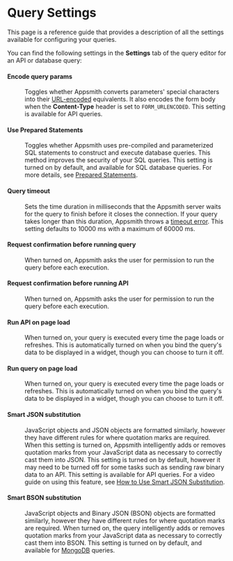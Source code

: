 # Query Settings

This page is a reference guide that provides a description of all the settings available for configuring your queries.

You can find the following settings in the **Settings** tab of the query editor for an API or database query:

#### Encode query params

<dd>Toggles whether Appsmith converts parameters' special characters into their <a href="https://en.wikipedia.org/wiki/URL_encoding">URL-encoded</a> equivalents. It also encodes the form body when the <b>Content-Type</b> header is set to <code>FORM_URLENCODED</code>. This setting is available for API queries.
</dd>

#### Use Prepared Statements

<dd>Toggles whether Appsmith uses pre-compiled and parameterized SQL statements to construct and execute database queries. This method improves the security of your SQL queries. This setting is turned on by default, and available for SQL database queries. For more details, see <a href="/connect-data/concepts/how-to-use-prepared-statements">Prepared Statements</a>.
</dd>

#### Query timeout

<dd>Sets the time duration in milliseconds that the Appsmith server waits for the query to finish before it closes the connection. If your query takes longer than this duration, Appsmith throws a <a href="/help-and-support/troubleshooting-guide/action-errors#timeout-error">timeout error</a>. This setting defaults to 10000 ms with a maximum of 60000 ms.
</dd>

#### Request confirmation before running query

<dd>When turned on, Appsmith asks the user for permission to run the query before each execution.
</dd>

#### Request confirmation before running API

<dd>When turned on, Appsmith asks the user for permission to run the query before each execution.
</dd>

#### Run API on page load

<dd>When turned on, your query is executed every time the page loads or refreshes. This is automatically turned on when you bind the query's data to be displayed in a widget, though you can choose to turn it off.
</dd>

#### Run query on page load

<dd>When turned on, your query is executed every time the page loads or refreshes. This is automatically turned on when you bind the query's data to be displayed in a widget, though you can choose to turn it off.
</dd>

#### Smart JSON substitution

<dd>JavaScript objects and JSON objects are formatted similarly, however they have different rules for where quotation marks are required. When this setting is turned on, Appsmith intelligently adds or removes quotation marks from your JavaScript data as necessary to correctly cast them into JSON. This setting is turned on by default, however it may need to be turned off for some tasks such as sending raw binary data to an API. This setting is available for API queries. For a video guide on using this feature, see <a href="https://www.youtube.com/watch?v=-Z3y-pdNhXc">How to Use Smart JSON Substitution</a>.
</dd>

#### Smart BSON substitution

<dd>JavaScript objects and Binary JSON (BSON) objects are formatted similarly, however they have different rules for where quotation marks are required. When turned on, the query intelligently adds or removes quotation marks from your JavaScript data as necessary to correctly cast them into BSON. This setting is turned on by default, and available for <a href="/connect-data/reference/querying-mongodb">MongoDB</a> queries.
</dd>
